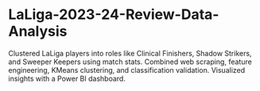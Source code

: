 # LaLiga-2023-24-Review-Data-Analysis
Clustered LaLiga players into roles like Clinical Finishers, Shadow Strikers, and Sweeper Keepers using match stats. Combined web scraping, feature engineering, KMeans clustering, and classification validation. Visualized insights with a Power BI dashboard.
